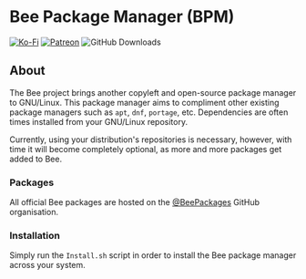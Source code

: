 # Bee Package Manager (BPM)
[![Ko-Fi](https://img.shields.io/badge/donate-kofi-blue?style=for-the-badge&logo=ko-fi&color=E35B57&logoColor=FFFFFF&labelColor=232323)](https://ko-fi.com/molasses)
[![Patreon](https://img.shields.io/badge/donate-patreon-blue?style=for-the-badge&logo=patreon&color=E35B57&logoColor=FFFFFF&labelColor=232323)](https://www.patreon.com/molasseslover)
![GitHub Downloads](https://img.shields.io/github/downloads/MolassesLover/Bee/total?color=E35B57&logo=github&logoColor=FFFFFF&style=for-the-badge&labelColor=232323)

## About
The Bee project brings another copyleft and open-source package manager to GNU/Linux.
This package manager aims to compliment other existing package managers such as `apt`, `dnf`, `portage`, etc. Dependencies are often times installed from your GNU/Linux repository. 

Currently, using your distribution's repositories is necessary, however, with time  it
will become completely optional, as more and more packages get added to Bee.

### Packages
All official Bee packages are hosted on the [@BeePackages](https://github.com/BeePackages)
GitHub organisation.

### Installation
Simply run the `Install.sh` script in order to install the Bee package manager across 
your system.